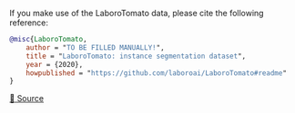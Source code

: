 If you make use of the LaboroTomato data, please cite the following reference:

``` bibtex 
@misc{LaboroTomato,
	author = "TO BE FILLED MANUALLY!",
	title = "LaboroTomato: instance segmentation dataset",
	year = {2020},
	howpublished = "https://github.com/laboroai/LaboroTomato#readme"
}
```

[🔗 Source](https://github.com/laboroai/LaboroTomato#readme)